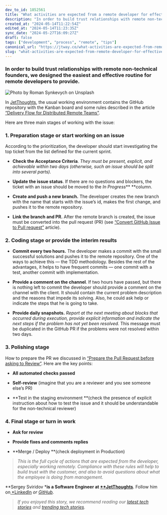 ```yaml
---
dev_to_id: 1852561
title: "What activities are expected from a remote developer for effective collaboration"
description: "In order to build trust relationships with remote non-technical founders, we designed the..."
created_at: "2024-05-14T11:22:54Z"
edited_at: "2024-05-14T11:23:35Z"
sync_date: "2024-05-27T16:09:27Z"
draft: false
tags: ["development", "process", "remote", "tips"]
canonical_url: "https://jtway.co/what-activities-are-expected-from-remote-developer-9dca8d192955"
slug: "what-activities-are-expected-from-remote-developer-for-effective-collaboration-development-process"
---
```

### In order to build trust relationships with remote non-technical founders, we designed the easiest and effective routine for remote developers to provide.

![Photo by [Roman Synkevych](https://unsplash.com/@synkevych?utm_source=medium&utm_medium=referral) on [Unsplash](https://unsplash.com?utm_source=medium&utm_medium=referral)](https://cdn-images-1.medium.com/max/10944/0*bL-7cdIJ0USje1MQ)

In [JetThoughts](https://www.jetthoughts.com/), the usual working environment contains the GitHub repository with the Kanban board and some rules described in the article [“Delivery Flow for Distributed Remote Teams”](https://jtway.co/delivery-flow-for-distributed-remote-teams-5218828b0d1a).

Here are three main stages of working with the issue:

### 1. Preparation stage or start working on an issue

According to the prioritization, the developer should start investigating the top ticket from the list defined for the current sprint.

* **Check the Acceptance Criteria**. *They must be present, explicit, and achievable within two days (otherwise, such an issue should be split into several parts).*

* **Update the issue status**. If there are no questions and blockers, the ticket with an issue should be moved to the *In Progress*** **column.

* **Create and push a new branch.** The developer creates the new branch with the name that starts with the issue’s id, makes the first change, and pushes it to the remote repository.

* **Link the branch and PR.** After the remote branch is created, the issue must be converted into the pull request (PR) (see [“Convert GitHub Issue to Pull request”](https://jtway.co/convert-github-issue-to-pull-request-c624834835d8) article).

### 2. Coding stage or provide the interim results

* **Commit every two hours.** The developer makes a commit with the small successful solutions and pushes it to the remote repository. One of the ways to achieve this — the TDD methodology. Besides the rest of the advantages, it helps to have frequent commits — one commit with a test, another commit with implementation.

* **Provide a comment on the channel**. If two hours have passed, but there is nothing left to commit the developer should provide a comment on the channel with the client. It should contain the current problem description and the reasons that impede its solving. Also, he could ask help or indicate the steps that he is going to take.

* **Provide daily snapshots.** *Report at the next meeting about blocks that occurred during execution, provide explicit information and indicate the next steps if the problem has not yet been resolved.* This message must be duplicated in the GitHub PR if the problems were not resolved within two days.

### 3. Polishing stage

How to prepare the PR we discussed in [“Prepare the Pull Request before asking to Review”](https://jtway.co/prepare-the-pull-request-before-asking-to-review-bc95fc39eb11). Here are the key points:

* **All automated checks passed**

* **Self-review** (imagine that you are a reviewer and you see someone else’s PR)

* **Test in the staging environment **(check the presence of explicit instruction about how to test the issue and it should be understandable for the non-technical reviewer)

### 4. Final stage or turn in work

* **Ask for review**

* **Provide fixes and comments replies**

* **Merge / Deploy **(check deployment in Production)
>  *This is the full cycle of actions that are expected from the developer, especially working remotely. Compliance with these rules will help to build trust with the customer, and also to avoid questions about what the employee is doing from management.*

**Sergey Sviridov ***is a Software Engineer at [**JetThoughts](https://www.jetthoughts.com/)**. Follow him on[ ](https://twitter.com/ChrisKeathley)[*LinkedIn](https://www.linkedin.com/in/sergey-sviridov-83007199/) *or [GitHub](https://github.com/SviridovSV).*
>  *If you enjoyed this story, we recommend reading our [latest tech stories](https://jtway.co/latest) and [trending tech stories](https://jtway.co/trending).*
